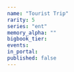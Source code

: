 ```yaml
---
name: "Tourist Trip"
rarity: 5
series: "ent"
memory_alpha: ""
bigbook_tier:
events:
in_portal:
published: false
---
```

